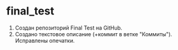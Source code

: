 # final_test
1) Создан репозиторий Final Test на GitHub.
2) Создано текстовое описание (+коммит в ветке "Коммиты"). Исправлены опечатки. 